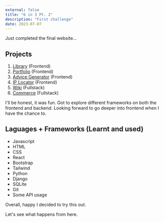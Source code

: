 ```yaml
---
external: false
title: "6 in 3 Pt. 2"
description: "First challenge"
date: 2023-07-07
---
```

Just completed the final website...

## Projects
01. [Library](https://github.com/marcusjhang/library) (Frontend)
02. [Portfolio](https://marcus-ang.dev) (Frontend)
03. [Advice Generator](https://github.com/marcusjhang/FEM-advice-generator) (Frontend)
04. [IP Locator](https://github.com/marcusjhang/iplocator) (Frontend)
05. [Wiki](https://github.com/marcusjhang/wiki) (Fullstack)
06. [Commerce](https://github.com/marcusjhang/pokecommerce) (Fullstack)

I'll be honest, it was fun. Got to explore different frameworks on both the frontend and backend. Looking forward to go deeper into frontend when I have the chance to.

## Laguages + Frameworks (Learnt and used)
- Javascript
- HTML
- CSS
- React
- Bootstrap
- Tailwind
- Python
- Django
- SQLite
- Git
- Some API usage

Overall, happy I decided to try this out.

Let's see what happens from here. 